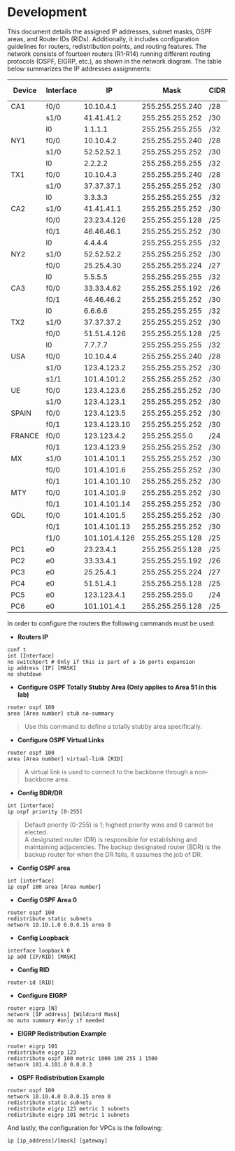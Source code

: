 # Development

This document details the assigned IP addresses, subnet masks, OSPF areas, and Router IDs (RIDs). Additionally, it includes configuration guidelines for routers, redistribution points, and routing features. The network consists of fourteen routers (R1-R14) running different routing protocols (OSPF, EIGRP, etc.), as shown in the network diagram. The table below summarizes the IP addresses assignments:

| Device | Interface | IP            | Mask            | CIDR | Gateway       | OSPF Area | OSPF RID | EIGRP   |
| ------ | --------- | ------------- | --------------- | ---- | ------------- | --------- | -------- | ------- |
| CA1    | f0/0      | 10.10.4.1     | 255.255.255.240 | /28  | NA            | 0         | 1.1.1.1  | NA      |
|        | s1/0      | 41.41.41.2    | 255.255.255.252 | /30  | NA            | 23        |          |         |
|        | l0        | 1.1.1.1       | 255.255.255.255 | /32  | NA            | 23        |          |         |
| NY1    | f0/0      | 10.10.4.2     | 255.255.255.240 | /28  | NA            | 0         | 2.2.2.2  | NA      |
|        | s1/0      | 52.52.52.1    | 255.255.255.252 | /30  | NA            | 25        |          |         |
|        | l0        | 2.2.2.2       | 255.255.255.255 | /32  | NA            | NA        |          |         |
| TX1    | f0/0      | 10.10.4.3     | 255.255.255.240 | /28  | NA            | 0         | 3.3.3.3  | NA      |
|        | s1/0      | 37.37.37.1    | 255.255.255.252 | /30  | NA            | 51        |          |         |
|        | l0        | 3.3.3.3       | 255.255.255.255 | /32  | NA            | NA        |          |         |
| CA2    | s1/0      | 41.41.41.1    | 255.255.255.252 | /30  | NA            | 23        | 4.4.4.4  | NA      |
|        | f0/0      | 23.23.4.126   | 255.255.255.128 | /25  | NA            | 23        |          |         |
|        | f0/1      | 46.46.46.1    | 255.255.255.252 | /30  | NA            | 23        |          |         |
|        | l0        | 4.4.4.4       | 255.255.255.255 | /32  | NA            | NA        |          |         |
| NY2    | s1/0      | 52.52.52.2    | 255.255.255.252 | /30  | NA            | 25        | 5.5.5.5  | NA      |
|        | f0/0      | 25.25.4.30    | 255.255.255.224 | /27  | NA            | 25        |          |         |
|        | l0        | 5.5.5.5       | 255.255.255.255 | /32  | NA            | NA        |          |         |
| CA3    | f0/0      | 33.33.4.62    | 255.255.255.192 | /26  | NA            | 33        | 6.6.6.6  | NA      |
|        | f0/1      | 46.46.46.2    | 255.255.255.252 | /30  | NA            | 23        |          |         |
|        | l0        | 6.6.6.6       | 255.255.255.255 | /32  | NA            | 23        |          |         |
| TX2    | s1/0      | 37.37.37.2    | 255.255.255.252 | /30  | NA            | 51        | 7.7.7.7  | NA      |
|        | f0/0      | 51.51.4.126   | 255.255.255.128 | /25  | NA            | 51        |          |         |
|        | l0        | 7.7.7.7       | 255.255.255.255 | /32  | NA            | NA        |          |         |
| USA    | f0/0      | 10.10.4.4     | 255.255.255.240 | /28  | NA            | NA        | NA       | 101.123 |
|        | s1/0      | 123.4.123.2   | 255.255.255.252 | /30  | NA            | NA        |          |         |
|        | s1/1      | 101.4.101.2   | 255.255.255.252 | /30  | NA            | NA        |          |         |
| UE     | f0/0      | 123.4.123.6   | 255.255.255.252 | /30  | NA            | NA        | NA       | 123     |
|        | s1/0      | 123.4.123.1   | 255.255.255.252 | /30  | NA            | NA        |          |         |
| SPAIN  | f0/0      | 123.4.123.5   | 255.255.255.252 | /30  | NA            | NA        | NA       | 123     |
|        | f0/1      | 123.4.123.10  | 255.255.255.252 | /30  | NA            | NA        |          |         |
| FRANCE | f0/0      | 123.123.4.2   | 255.255.255.0   | /24  | NA            | NA        | NA       | 123     |
|        | f0/1      | 123.4.123.9   | 255.255.255.252 | /30  | NA            | NA        |          |         |
| MX     | s1/0      | 101.4.101.1   | 255.255.255.252 | /30  | NA            | NA        | NA       | 101     |
|        | f0/0      | 101.4.101.6   | 255.255.255.252 | /30  | NA            | NA        |          |         |
|        | f0/1      | 101.4.101.10  | 255.255.255.252 | /30  | NA            | NA        |          |         |
| MTY    | f0/0      | 101.4.101.9   | 255.255.255.252 | /30  | NA            | NA        | NA       | 101     |
|        | f0/1      | 101.4.101.14  | 255.255.255.252 | /30  | NA            | NA        |          |         |
| GDL    | f0/0      | 101.4.101.5   | 255.255.255.252 | /30  | NA            | NA        | NA       | 101     |
|        | f0/1      | 101.4.101.13  | 255.255.255.252 | /30  | NA            | NA        |          |         |
|        | f1/0      | 101.101.4.126 | 255.255.255.128 | /25  | NA            | NA        |          |         |
| PC1    | e0        | 23.23.4.1     | 255.255.255.128 | /25  | 23.23.1.126   | NA        | NA       | NA      |
| PC2    | e0        | 33.33.4.1     | 255.255.255.192 | /26  | 33.33.1.62    | NA        | NA       | NA      |
| PC3    | e0        | 25.25.4.1     | 255.255.255.224 | /27  | 25.25.1.30    | NA        | NA       | NA      |
| PC4    | e0        | 51.51.4.1     | 255.255.255.128 | /25  | 51.51.1.126   | NA        | NA       | NA      |
| PC5    | e0        | 123.123.4.1   | 255.255.255.0   | /24  | 123.123.4.2   | NA        | NA       | NA      |
| PC6    | e0        | 101.101.4.1   | 255.255.255.128 | /25  | 101.101.4.126 | NA        | NA       | NA      |

In order to configure the routers the following commands must be used:

* **Routers IP**
```shell
conf t 
int [Interface]
no switchport # Only if this is part of a 16 ports expansion 
ip address [IP] [MASK] 
no shutdown
```

* **Configure OSPF Totally Stubby Area (Only applies to Area 51 in this lab)**
```shell
router ospf 100 
area [Area number] stub no-summary
```
>Use this command to define a totally stubby area specifically.

* **Configure OSPF Virtual Links**
```shell
router ospf 100 
area [Area number] virtual-link [RID]
```
>A virtual link is used to connect to the backbone through a non-backbone area.

* **Config BDR/DR**
```shell
int [interface] 
ip ospf priority [0-255]
```
>Default priority (0-255) is 1; highest priority wins and 0 cannot be elected.  
>A designated router (DR) is responsible for establishing and maintaining adjacencies. The backup designated router (BDR) is the backup router for when the DR fails, it assumes the job of DR.

* **Config OSPF area**
```shell
int [interface]
ip ospf 100 area [Area number]
```

* **Config OSPF Area 0**
```shell
router ospf 100
redistribute static subnets
network 10.10.1.0 0.0.0.15 area 0
```

* **Config Loopback**
```shell
interface loopback 0
ip add [IP/RID] [MASK]
```

* **Config RID**
```shell
router-id [RID]
```

* **Configure EIGRP**
```shell
router eigrp [N]
network [IP address] [Wildcard Mask]
no auto summary #only if needed
```

* **EIGRP Redistribution Example**
```shell
router eigrp 101
redistribute eigrp 123
redistribute ospf 100 metric 1000 100 255 1 1500
network 101.4.101.0 0.0.0.3
```

* **OSPF Redistribution Example**
```
router ospf 100
network 10.10.4.0 0.0.0.15 area 0
redistribute static subnets
redistribute eigrp 123 metric 1 subnets
redistribute eigrp 101 metric 1 subnets
```

And lastly, the configuration for VPCs is the following:
```shell
ip [ip_address]/[mask] [gateway]
```
